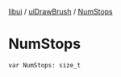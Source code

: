 [libui](../index.md) / [uiDrawBrush](index.md) / [NumStops](./-num-stops.md)

# NumStops

`var NumStops: size_t`